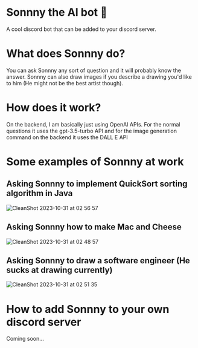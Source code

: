 # Sonnny the AI bot 🤖
A cool discord bot that can be added to your discord server. 

# What does Sonnny do?
You can ask Sonnny any sort of question and it will probably know the answer. Sonnny can also draw images if you describe a drawing you'd like to him (He might not be the best artist though).

# How does it work?
On the backend, I am basically just using OpenAI APIs. For the normal questions it uses the gpt-3.5-turbo API and for the image generation command on the backend it uses the DALL E API

# Some examples of Sonnny at work
## Asking Sonnny to implement QuickSort sorting algorithm in Java
![CleanShot 2023-10-31 at 02 56 57](https://github.com/Mman755/Discord-AI-Bot/assets/100733144/0ef78e17-931c-4c6c-a1d5-b85a3252d33f)

## Asking Sonnny how to make Mac and Cheese
![CleanShot 2023-10-31 at 02 48 57](https://github.com/Mman755/Discord-AI-Bot/assets/100733144/213ade1d-36d8-4341-97c4-feb7fcc929e3)

## Asking Sonnny to draw a software engineer (He sucks at drawing currently)
![CleanShot 2023-10-31 at 02 51 35](https://github.com/Mman755/Discord-AI-Bot/assets/100733144/d15dffdf-e37a-4a66-a1b1-57cb8f582849)

# How to add Sonnny to your own discord server 
Coming soon...

